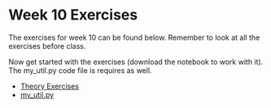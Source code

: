 # Week 10 Exercises
The exercises for week 10 can be found below. Remember to look at all the exercises before class.

Now get started with the exercises (download the notebook to work with it).
The my_util.py code file is requires as well.


* [Theory Exercises](theory.ipynb)
* [my_util.py](my_util.py.ipynb)
